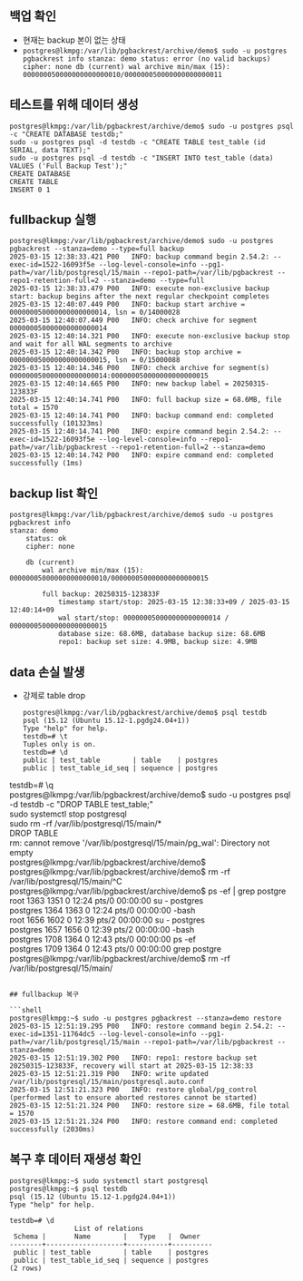 ## 백업 확인

-   현재는 backup 본이 없는 상태
-   `postgres@lkmpg:/var/lib/pgbackrest/archive/demo$ sudo -u postgres pgbackrest info stanza: demo status: error (no valid backups) cipher: none db (current) wal archive min/max (15): 000000050000000000000010/000000050000000000000011`

## 테스트를 위해 데이터 생성

```
postgres@lkmpg:/var/lib/pgbackrest/archive/demo$ sudo -u postgres psql -c "CREATE DATABASE testdb;"
sudo -u postgres psql -d testdb -c "CREATE TABLE test_table (id SERIAL, data TEXT);"
sudo -u postgres psql -d testdb -c "INSERT INTO test_table (data) VALUES ('Full Backup Test');"
CREATE DATABASE
CREATE TABLE
INSERT 0 1
```

## fullbackup 실행

```
postgres@lkmpg:/var/lib/pgbackrest/archive/demo$ sudo -u postgres pgbackrest --stanza=demo --type=full backup
2025-03-15 12:38:33.421 P00   INFO: backup command begin 2.54.2: --exec-id=1522-16093f5e --log-level-console=info --pg1-path=/var/lib/postgresql/15/main --repo1-path=/var/lib/pgbackrest --repo1-retention-full=2 --stanza=demo --type=full
2025-03-15 12:38:33.479 P00   INFO: execute non-exclusive backup start: backup begins after the next regular checkpoint completes
2025-03-15 12:40:07.449 P00   INFO: backup start archive = 000000050000000000000014, lsn = 0/14000028
2025-03-15 12:40:07.449 P00   INFO: check archive for segment 000000050000000000000014
2025-03-15 12:40:14.321 P00   INFO: execute non-exclusive backup stop and wait for all WAL segments to archive
2025-03-15 12:40:14.342 P00   INFO: backup stop archive = 000000050000000000000015, lsn = 0/15000088
2025-03-15 12:40:14.346 P00   INFO: check archive for segment(s) 000000050000000000000014:000000050000000000000015
2025-03-15 12:40:14.665 P00   INFO: new backup label = 20250315-123833F
2025-03-15 12:40:14.741 P00   INFO: full backup size = 68.6MB, file total = 1570
2025-03-15 12:40:14.741 P00   INFO: backup command end: completed successfully (101323ms)
2025-03-15 12:40:14.741 P00   INFO: expire command begin 2.54.2: --exec-id=1522-16093f5e --log-level-console=info --repo1-path=/var/lib/pgbackrest --repo1-retention-full=2 --stanza=demo
2025-03-15 12:40:14.742 P00   INFO: expire command end: completed successfully (1ms)
```

## backup list 확인

```
postgres@lkmpg:/var/lib/pgbackrest/archive/demo$ sudo -u postgres pgbackrest info
stanza: demo
    status: ok
    cipher: none

    db (current)
        wal archive min/max (15): 000000050000000000000010/000000050000000000000015

        full backup: 20250315-123833F
            timestamp start/stop: 2025-03-15 12:38:33+09 / 2025-03-15 12:40:14+09
            wal start/stop: 000000050000000000000014 / 000000050000000000000015
            database size: 68.6MB, database backup size: 68.6MB
            repo1: backup set size: 4.9MB, backup size: 4.9MB
```

## data 손실 발생

-   강제로 table drop
    
    ```
    postgres@lkmpg:/var/lib/pgbackrest/archive/demo$ psql testdb
    psql (15.12 (Ubuntu 15.12-1.pgdg24.04+1))
    Type "help" for help.
    testdb=# \t
    Tuples only is on.
    testdb=# \d
    public | test_table        | table    | postgres
    public | test_table_id_seq | sequence | postgres
    ```
    

testdb=# \\q  
postgres@lkmpg:/var/lib/pgbackrest/archive/demo$ sudo -u postgres psql -d testdb -c "DROP TABLE test\_table;"  
sudo systemctl stop postgresql  
sudo rm -rf /var/lib/postgresql/15/main/\*  
DROP TABLE  
rm: cannot remove '/var/lib/postgresql/15/main/pg\_wal': Directory not empty  
postgres@lkmpg:/var/lib/pgbackrest/archive/demo$  
postgres@lkmpg:/var/lib/pgbackrest/archive/demo$ rm -rf /var/lib/postgresql/15/main/^C  
postgres@lkmpg:/var/lib/pgbackrest/archive/demo$ ps -ef | grep postgre  
root 1363 1351 0 12:24 pts/0 00:00:00 su - postgres  
postgres 1364 1363 0 12:24 pts/0 00:00:00 -bash  
root 1656 1602 0 12:39 pts/2 00:00:00 su - postgres  
postgres 1657 1656 0 12:39 pts/2 00:00:00 -bash  
postgres 1708 1364 0 12:43 pts/0 00:00:00 ps -ef  
postgres 1709 1364 0 12:43 pts/0 00:00:00 grep postgre  
postgres@lkmpg:/var/lib/pgbackrest/archive/demo$ rm -rf /var/lib/postgresql/15/main/

````

## fullbackup 복구

```shell
postgres@lkmpg:~$ sudo -u postgres pgbackrest --stanza=demo restore
2025-03-15 12:51:19.295 P00   INFO: restore command begin 2.54.2: --exec-id=1351-11764dc5 --log-level-console=info --pg1-path=/var/lib/postgresql/15/main --repo1-path=/var/lib/pgbackrest --stanza=demo
2025-03-15 12:51:19.302 P00   INFO: repo1: restore backup set 20250315-123833F, recovery will start at 2025-03-15 12:38:33
2025-03-15 12:51:21.319 P00   INFO: write updated /var/lib/postgresql/15/main/postgresql.auto.conf
2025-03-15 12:51:21.323 P00   INFO: restore global/pg_control (performed last to ensure aborted restores cannot be started)
2025-03-15 12:51:21.324 P00   INFO: restore size = 68.6MB, file total = 1570
2025-03-15 12:51:21.324 P00   INFO: restore command end: completed successfully (2030ms)
````

## 복구 후 데이터 재생성 확인

```
postgres@lkmpg:~$ sudo systemctl start postgresql
postgres@lkmpg:~$ psql testdb
psql (15.12 (Ubuntu 15.12-1.pgdg24.04+1))
Type "help" for help.

testdb=# \d
                List of relations
 Schema |       Name        |   Type   |  Owner
--------+-------------------+----------+----------
 public | test_table        | table    | postgres
 public | test_table_id_seq | sequence | postgres
(2 rows)
```
